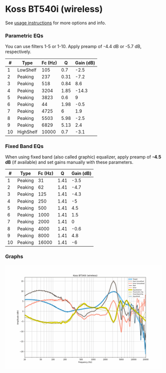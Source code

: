 # Koss BT540i (wireless)
See [usage instructions](https://github.com/jaakkopasanen/AutoEq#usage) for more options and info.

### Parametric EQs
You can use filters 1-5 or 1-10. Apply preamp of -4.4 dB or -5.7 dB, respectively.

|   # | Type      |   Fc (Hz) |    Q |   Gain (dB) |
|-----|-----------|-----------|------|-------------|
|   1 | LowShelf  |       105 | 0.7  |        -2.5 |
|   2 | Peaking   |       237 | 0.31 |        -7.2 |
|   3 | Peaking   |       518 | 0.84 |         8.6 |
|   4 | Peaking   |      3204 | 1.85 |       -14.3 |
|   5 | Peaking   |      3823 | 0.6  |         9   |
|   6 | Peaking   |        44 | 1.98 |        -0.5 |
|   7 | Peaking   |      4725 | 6    |         1.9 |
|   8 | Peaking   |      5503 | 5.98 |        -2.5 |
|   9 | Peaking   |      6829 | 5.13 |         2.4 |
|  10 | HighShelf |     10000 | 0.7  |        -3.1 |

### Fixed Band EQs
When using fixed band (also called graphic) equalizer, apply preamp of **-4.5 dB** (if available) and set gains manually with these parameters.

|   # | Type    |   Fc (Hz) |    Q |   Gain (dB) |
|-----|---------|-----------|------|-------------|
|   1 | Peaking |        31 | 1.41 |        -3.5 |
|   2 | Peaking |        62 | 1.41 |        -4.7 |
|   3 | Peaking |       125 | 1.41 |        -4.3 |
|   4 | Peaking |       250 | 1.41 |        -5   |
|   5 | Peaking |       500 | 1.41 |         4.5 |
|   6 | Peaking |      1000 | 1.41 |         1.5 |
|   7 | Peaking |      2000 | 1.41 |         0   |
|   8 | Peaking |      4000 | 1.41 |        -0.6 |
|   9 | Peaking |      8000 | 1.41 |         4.8 |
|  10 | Peaking |     16000 | 1.41 |        -6   |

### Graphs
![](./Koss%20BT540i%20(wireless).png)
